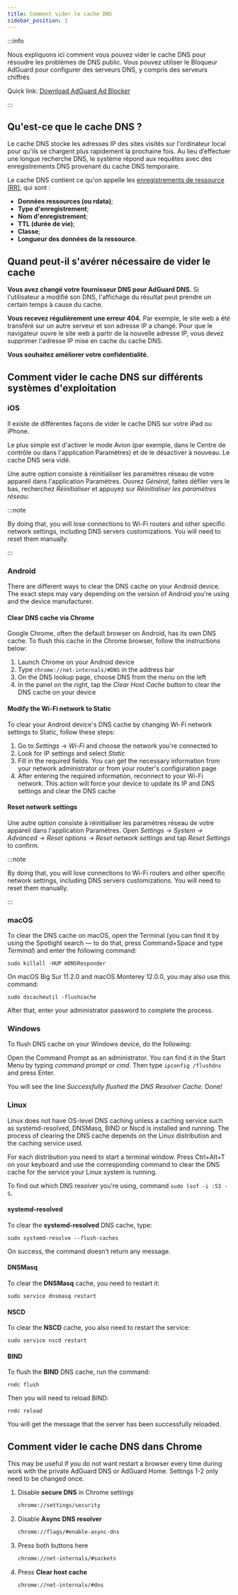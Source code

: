 ```yaml
---
title: Comment vider le cache DNS
sidebar_position: 1
---
```


:::info

Nous expliquons ici comment vous pouvez vider le cache DNS pour résoudre les problèmes de DNS public. Vous pouvez utiliser le Bloqueur AdGuard pour configurer des serveurs DNS, y compris des serveurs chiffrés

Quick link: [Download AdGuard Ad Blocker](https://agrd.io/download-kb-adblock)

:::

## Qu'est-ce que le cache DNS ?

Le cache DNS stocke les adresses IP des sites visités sur l'ordinateur local pour qu'ils se chargent plus rapidement la prochaine fois. Au lieu d’effectuer une longue recherche DNS, le système répond aux requêtes avec des enregistrements DNS provenant du cache DNS temporaire.

Le cache DNS contient ce qu'on appelle les [enregistrements de ressource (RR)](https://en.wikipedia.org/wiki/Domain_Name_System#Resource_records), qui sont :

- **Données ressources (ou rdata)**;
- **Type d'enregistrement**;
- **Nom d'enregistrement**;
- **TTL (durée de vie)**;
- **Classe**;
- **Longueur des données de la ressource**.

## Quand peut-il s'avérer nécessaire de vider le cache

**Vous avez changé votre fournisseur DNS pour AdGuard DNS.** Si l'utilisateur a modifié son DNS, l'affichage du résultat peut prendre un certain temps à cause du cache.

**Vous recevez régulièrement une erreur 404.** Par exemple, le site web a été transféré sur un autre serveur et son adresse IP a changé. Pour que le navigateur ouvre le site web à partir de la nouvelle adresse IP, vous devez supprimer l'adresse IP mise en cache du cache DNS.

**Vous souhaitez améliorer votre confidentialité.**

## Comment vider le cache DNS sur différents systèmes d'exploitation

### iOS

Il existe de différentes façons de vider le cache DNS sur votre iPad ou iPhone.

Le plus simple est d'activer le mode Avion (par exemple, dans le Centre de contrôle ou dans l'application Paramètres) et de le désactiver à nouveau. Le cache DNS sera vidé.

Une autre option consiste à réinitialiser les paramètres réseau de votre appareil dans l'application Paramètres. Ouvrez *Général*, faites défiler vers le bas, recherchez *Réinitialiser* et appuyez sur *Réinitialiser les paramètres réseau*.

:::note

By doing that, you will lose connections to Wi-Fi routers and other specific network settings, including DNS servers customizations. You will need to reset them manually.

:::

### Android

There are different ways to clear the DNS cache on your Android device. The exact steps may vary depending on the version of Android you're using and the device manufacturer.

#### Clear DNS cache via Chrome

Google Chrome, often the default browser on Android, has its own DNS cache. To flush this cache in the Chrome browser, follow the instructions below:

1. Launch Chrome on your Android device
1. Type `chrome://net-internals/#DNS` in the address bar
1. On the DNS lookup page, choose DNS from the menu on the left
1. In the panel on the right, tap the *Clear Host Cache* button to clear the DNS cache on your device

#### Modify the Wi-Fi network to Static

To clear your Android device's DNS cache by changing Wi-Fi network settings to Static, follow these steps:

1. Go to *Settings → Wi-Fi* and choose the network you're connected to
1. Look for IP settings and select *Static*
1. Fill in the required fields. You can get the necessary information from your network administrator or from your router's configuration page
1. After entering the required information, reconnect to your Wi-Fi network. This action will force your device to update its IP and DNS settings and clear the DNS cache

#### Reset network settings

Une autre option consiste à réinitialiser les paramètres réseau de votre appareil dans l'application Paramètres. Open *Settings → System → Advanced → Reset options → Reset network settings* and tap *Reset Settings* to confirm.

:::note

By doing that, you will lose connections to Wi-Fi routers and other specific network settings, including DNS servers customizations. You will need to reset them manually.

:::

### macOS

To clear the DNS cache on macOS, open the Terminal (you can find it by using the Spotlight search — to do that, press Command+Space and type *Terminal*) and enter the following command:

`sudo killall -HUP mDNSResponder`

On macOS Big Sur 11.2.0 and macOS Monterey 12.0.0, you may also use this command:

`sudo dscacheutil -flushcache`

After that, enter your administrator password to complete the process.

### Windows

To flush DNS cache on your Windows device, do the following:

Open the Command Prompt as an administrator. You can find it in the Start Menu by typing *command prompt* or *cmd*. Then type `ipconfig /flushdns` and press Enter.

You will see the line *Successfully flushed the DNS Resolver Cache*. Done!

### Linux

Linux does not have OS-level DNS caching unless a caching service such as systemd-resolved, DNSMasq, BIND or Nscd is installed and running. The process of clearing the DNS cache depends on the Linux distribution and the caching service used.

For each distribution you need to start a terminal window. Press Ctrl+Alt+T on your keyboard and use the corresponding command to clear the DNS cache for the service your Linux system is running.

To find out which DNS resolver you're using, command `sudo lsof -i :53 -S`.

#### systemd-resolved

To clear the **systemd-resolved** DNS cache, type:

`sudo systemd-resolve --flush-caches`

On success, the command doesn’t return any message.

#### DNSMasq

To clear the **DNSMasq** cache, you need to restart it:

`sudo service dnsmasq restart`

#### NSCD

To clear the **NSCD** cache, you also need to restart the service:

`sudo service nscd restart`

#### BIND

To flush the **BIND** DNS cache, run the command:

`rndc flush`

Then you will need to reload BIND:

`rndc reload`

You will get the message that the server has been successfully reloaded.

## Comment vider le cache DNS dans Chrome

This may be useful if you do not want restart a browser every time during work with the private AdGuard DNS or AdGuard Home. Settings 1-2 only need to be changed once.

1. Disable **secure DNS** in Chrome settings

    ```bash
    chrome://settings/security
    ```

1. Disable **Async DNS resolver**

    ```bash
    chrome://flags/#enable-async-dns
    ```

1. Press both buttons here

    ```bash
    chrome://net-internals/#sockets
    ```

1. Press **Clear host cache**

    ```bash
    chrome://net-internals/#dns
    ```
